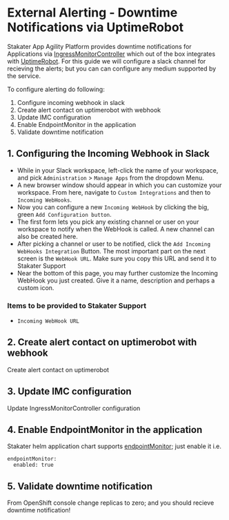 # External Alerting - Downtime Notifications via UptimeRobot

Stakater App Agility Platform provides downtime notifications for Applications via [IngressMonitorController](https://github.com/stakater/IngressMonitorController) which out of the box integrates with [UptimeRobot](https://uptimerobot.com). For this guide we will configure a slack channel for recieving the alerts; but you can can configure any medium supported by the service.

To configure alerting do following:

1. Configure incoming webhook in slack
2. Create alert contact on uptimerobot with webhook
3. Update IMC configuration
4. Enable EndpointMonitor in the application
5. Validate downtime notification

## 1. Configuring the Incoming Webhook in Slack 

- While in your Slack workspace, left-click the name of your workspace, and pick `Administration` > `Manage Apps` from the dropdown Menu.
- A new browser window should appear in which you can customize your workspace. From here, navigate to `Custom Integrations` and then to `Incoming WebHooks`.
- Now you can configure a new `Incoming WebHook` by clicking the big, green `Add Configuration button`.
- The first form lets you pick any existing channel or user on your workspace to notify when the WebHook is called. A new channel can also be created here.
- After picking a channel or user to be notified, click the `Add Incoming WebHooks Integration` Button. The most important part on the next screen is the `WebHook URL`. Make sure you copy this URL and send it to Stakater Support
- Near the bottom of this page, you may further customize the Incoming WebHook you just created. Give it a name, description and perhaps a custom icon.

### Items to be provided to Stakater Support
- `Incoming WebHook URL`

## 2. Create alert contact on uptimerobot with webhook 

Create alert contact on uptimerobot

## 3. Update IMC configuration

Update IngressMonitorController configuration

## 4. Enable EndpointMonitor in the application

Stakater helm application chart supports [endpointMonitor](https://github.com/stakater-charts/application/blob/master/application/values.yaml#L465-L475); just enable it i.e.

```
endpointMonitor:
  enabled: true
```

## 5. Validate downtime notification

From OpenShift console change replicas to zero; and you should recieve downtime notification!
